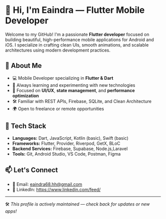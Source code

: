 # 👋 Hi, I'm Eaindra — Flutter Mobile Developer

Welcome to my GitHub! I'm a passionate **Flutter developer** focused on building beautiful, high-performance mobile applications for Android and iOS. I specialize in crafting clean UIs, smooth animations, and scalable architectures using modern development practices.

## 🚀 About Me

- 💻 Mobile Developer specializing in **Flutter & Dart**
- 🧠 Always learning and experimenting with new technologies
- 📱 Focused on **UI/UX**, **state management**, and **performance optimization**
- 🛠️ Familiar with REST APIs, Firebase, SQLite, and Clean Architecture
- 🌍 Open to freelance or remote opportunities

## 🧰 Tech Stack

- **Languages:** Dart, JavaScript, Kotlin (basic), Swift (basic)
- **Frameworks:** Flutter, Provider, Riverpod, GetX, BLoC
- **Backend Services:** Firebase, Supabase, Node.js,Laravel
- **Tools:** Git, Android Studio, VS Code, Postman, Figma

## 📫 Let's Connect

- 📩 Email: eaindra68.hh@gmail.com
- 💼 LinkedIn: https://www.linkedin.com/feed/

---

🛠️ *This profile is actively maintained — check back for updates or new apps!*


